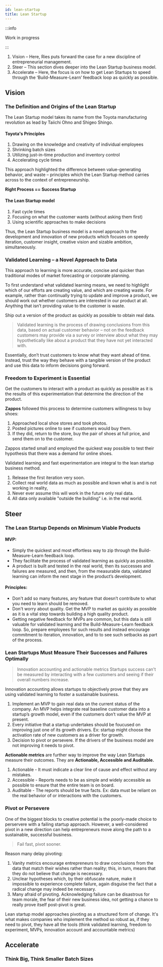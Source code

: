 ```yaml
---
id: lean-startup
title: Lean Startup
---
```


<!-- 
References
https://www.oberlo.com/blog/lean-startup 
-->

:::info

Work in progress

:::

1. Vision – Here, Ries puts forward the case for a new discipline of entrepreneurial management.
2. Steer – This section dives deeper into the Lean Startup business model.
3. Accelerate – Here, the focus is on how to get Lean Startups to speed through the ‘Build-Measure-Learn’ feedback loop as quickly as possible.

## Vision

### The Definition and Origins of the Lean Startup

The Lean Startup model takes its name from the Toyota manufacturing revolution as lead by Taiichi Ohno and Shigeo Shingo. 

#### **Toyota's Principles**

1. Drawing on the knowledge and creativity of individual employees
2. Shrinking batch sizes
3. Utilizing just-in-time production and inventory control
4. Accelerating cycle times

This approach highlighted the difference between value-generating behavior, and waste –  principles which the Lean Startup method carries across to the context of entrepreneurship.

**Right Process == Success Startup**

#### **The Lean Startup model**

1. Fast cycle times
2. Focusing on what the customer wants (without asking them first)
3. Using scientific approaches to make decisions

Thus, the Lean Startup business model is a novel approach to the development and innovation of new products which focuses on speedy iteration, customer insight, creative vision and sizable ambition, simultaneously.

### Validated Learning – a Novel Approach to Data

This approach to learning is more accurate, concise and quicker than traditional modes of market forecasting or corporate planning.

To first understand what validated learning means, we need to highlight which of our efforts are creating value, and which are creating waste. For example, rather than continually trying to update and improve a product, we should work out whether customers are interested in our product at all. Anything that isn’t providing value to the customer is waste.

Ship out a version of the product as quickly as possible to obtain real data. 

> Validated learning is the process of drawing conclusions from this data, based on actual customer behavior – not on the feedback customers may provide via a survey or interview about what they may hypothetically like about a product that they have not yet interacted with.

Essentially, don’t trust customers to know what they want ahead of time. Instead, trust the way they behave with a tangible version of the product and use this data to inform decisions going forward.

### Freedom to Experiment is Essential

Get the customers to interact with a product as quickly as possible as it is the results of this experimentation that determine the direction of the product.

**Zappos** followed this process to determine customers willingness to buy shoes:
1. Approached local shoe stores and took photos.
2. Posted pictures online to see if customers would buy them.
3. If they did, return to the store, buy the pair of shoes at full price, and send them on to the customer.

Zappos started small and employed the quickest way possible to test their hypothesis that there was a demand for online shoes.

Validated learning and fast experimentation are integral to the lean startup business method. 

1. Release the first iteration very soon.
2. Collect real world data as much as possible and kown what is and is not working in reality, 
3. Never ever assume this will work in the future only real data. 
4. All data only available "outside the building" i.e. in the real world. 

## Steer

### The Lean Startup Depends on Minimum Viable Products

#### **MVP**:
* Simply the quickest and most effortless way to zip through the Build-Measure-Learn feedback loop. 
* They facilitate the process of validated learning as quickly as possible.
* A product is built and tested in the real world, then its successes and failures are measured, and then, from the measurable data, validated learning can inform the next stage in the product’s development.

#### Principles:
* Don't add so many features, any feature that doesn’t contribute to what you need to learn should be removed.
* Don't worry about quality. Get the MVP to market as quickly as possible as it is a vital step towards building a high quality product.
* Getting negative feedback for MVPs are common, but this data is still valuable for validated learning and the Build-Measure-Learn feedback loop. So, prepare employees for such results and instead encourage commitment to iteration, innovation, and to to see such setbacks as part of the process. 

### Lean Startups Must Measure Their Successes and Failures Optimally

> Innovation accounting and actionable metrics
Startups success can't be measured by interacting with a few customers and seeing if their overall numbers increase. 

Innovation accounting allows startups to objectively prove that they are using validated learning to foster a sustainable business.
1. Implement an MVP to gain real data on the current status of the company. An MVP helps integrate real baseline customer data into a startup’s growth model, even if the customers don’t value the MVP at present.
2. Every initiative that a startup undertakes should be foucused on improving just one of its growth drivers. Ex: startup might choose the activation rate of new customers as a driver for growth. 
3. Decision to pivot or persevere. If the drivers of the business model are not improving it needs to pivot.

**Actionable metrics** are further way to improve the way Lean Startups measure their outcomes. They are **Actionable, Accessible and Auditable.**

1. Actionable - It must indicate a clear line of cause and effect without any mistakes.
2. Accessible - Reports needs to be as simple and widely accessible as possible to ensure that the entire team is on board. 
3. Auditable - The reports should be true facts. Ex: data must be reliant on the real behavior of or interactions with the customers. 

### Pivot or Persevere
One of the biggest blocks to creative potential is the poorly-made choice to perservere with a failing startup approach. However, a well-considered pivot in a new direction can help entrepreneurs move along the path to a sustainable, successful business. 

> Fail fast, pivot sooner. 

Reason many delay pivoting:
1. Vanity metrics encourage entrepreneurs to draw conclusions from the data that match their wishes rather than reality; this, in turn, means that they do not believe that change is necessary.
2. Unclear hypotheses which, by their obfuscate nature, make it impossible to experience complete failure, again disguise the fact that a radical change may indeed be necessary.
3. Many afraid of pivoting. Acknowledging failure can be disastrous for team morale, the fear of their new business idea, not getting a chance to really prove itself post-pivot is great.

Lean startup model approaches pivoting as a structured form of change. It's what makes companies who implement the method so robust as, if they need to pivot, they have all the tools (think validated learning, freedom to experiment, MVPs, innovation account and accountable metrics) 


## Accelerate

### Think Big, Think Smaller Batch Sizes 
